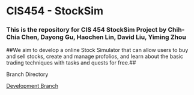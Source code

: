 # CIS454 - StockSim 
### This is the repository for CIS 454 StockSim Project by Chih-Chia Chen, Dayong Gu, Haochen Lin, David Liu, Yiming Zhou ###

##We aim to develop a online Stock Simulator that can allow users to buy and sell stocks, create and manage profolios, and learn about the basic trading techniques with tasks and quests for free.##

Branch Directory <br />

[Development Branch](https://github.com/walper/CIS454-investmentWeb/blob/Development/README.md "Go to Development Branch")
